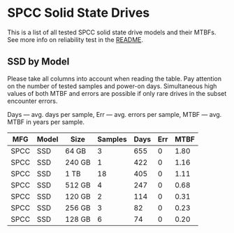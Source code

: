 SPCC Solid State Drives
=======================

This is a list of all tested SPCC solid state drive models and their MTBFs. See
more info on reliability test in the [README](https://github.com/bsdhw/SMART).

SSD by Model
------------

Please take all columns into account when reading the table. Pay attention on the
number of tested samples and power-on days. Simultaneous high values of both MTBF
and errors are possible if only rare drives in the subset encounter errors.

Days — avg. days per sample,
Err  — avg. errors per sample,
MTBF — avg. MTBF in years per sample.

| MFG       | Model              | Size   | Samples | Days  | Err   | MTBF   |
|-----------|--------------------|--------|---------|-------|-------|--------|
| SPCC      | SSD                | 64 GB  | 3       | 655   | 0     | 1.80   |
| SPCC      | SSD                | 240 GB | 1       | 422   | 0     | 1.16   |
| SPCC      | SSD                | 1 TB   | 18      | 405   | 0     | 1.11   |
| SPCC      | SSD                | 512 GB | 4       | 247   | 0     | 0.68   |
| SPCC      | SSD                | 120 GB | 2       | 114   | 0     | 0.31   |
| SPCC      | SSD                | 256 GB | 3       | 82    | 0     | 0.23   |
| SPCC      | SSD                | 128 GB | 6       | 74    | 0     | 0.20   |
